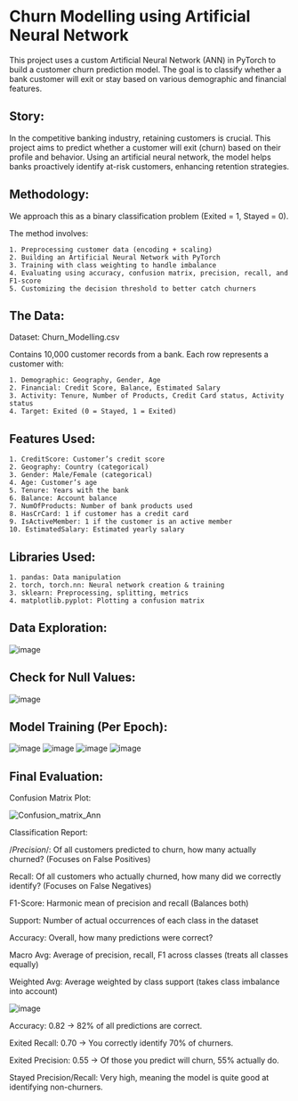 # Churn Modelling using Artificial Neural Network
This project uses a custom Artificial Neural Network (ANN) in PyTorch to build a customer churn prediction model. The goal is to classify whether a bank customer will exit or stay based on various demographic and financial features.

## Story:
In the competitive banking industry, retaining customers is crucial. This project aims to predict whether a customer will exit (churn) based on their profile and behavior. Using an artificial neural network, the model helps banks proactively identify at-risk customers, enhancing retention strategies.

## Methodology:
We approach this as a binary classification problem (Exited = 1, Stayed = 0).

The method involves:
    
    1. Preprocessing customer data (encoding + scaling)
    2. Building an Artificial Neural Network with PyTorch
    3. Training with class weighting to handle imbalance
    4. Evaluating using accuracy, confusion matrix, precision, recall, and F1-score
    5. Customizing the decision threshold to better catch churners

## The Data:
Dataset: Churn_Modelling.csv
  
  Contains 10,000 customer records from a bank.
  Each row represents a customer with:
    
    1. Demographic: Geography, Gender, Age
    2. Financial: Credit Score, Balance, Estimated Salary
    3. Activity: Tenure, Number of Products, Credit Card status, Activity status
    4. Target: Exited (0 = Stayed, 1 = Exited)

## Features Used:

    1. CreditScore:	Customer’s credit score
    2. Geography: Country (categorical)
    3. Gender: Male/Female (categorical)
    4. Age: Customer’s age
    5. Tenure: Years with the bank
    6. Balance: Account balance
    7. NumOfProducts: Number of bank products used
    8. HasCrCard: 1 if customer has a credit card
    9. IsActiveMember: 1 if the customer is an active member
    10. EstimatedSalary: Estimated yearly salary

## Libraries Used:

    1. pandas: Data manipulation
    2. torch, torch.nn: Neural network creation & training
    3. sklearn:	Preprocessing, splitting, metrics
    4. matplotlib.pyplot: Plotting a confusion matrix

## Data Exploration:

![image](https://github.com/user-attachments/assets/cb6165ca-0d9a-48a2-8b02-2530814b39a1)

## Check for Null Values:

![image](https://github.com/user-attachments/assets/e117e95b-57e1-45f9-91fd-8097dcd8f4a0)

## Model Training (Per Epoch):

![image](https://github.com/user-attachments/assets/2afd2eaf-843e-4b5d-9ffa-8416617ae6b0)
![image](https://github.com/user-attachments/assets/0276f03a-b6b1-45e8-a648-5668e2a55aae)
![image](https://github.com/user-attachments/assets/26c53089-f327-4fc1-9398-23fc84e2cacb)
![image](https://github.com/user-attachments/assets/780ca991-e1d5-4be7-8898-0996cc5b04c4)

## Final Evaluation:

Confusion Matrix Plot:

![Confusion_matrix_Ann](https://github.com/user-attachments/assets/533cc6be-bdc4-4686-92e0-bacfc25ae849)

Classification Report:

/*Precision*/: Of all customers predicted to churn, how many actually churned? (Focuses on False Positives)

Recall: Of all customers who actually churned, how many did we correctly identify? (Focuses on False Negatives)

F1-Score: Harmonic mean of precision and recall (Balances both)

Support: Number of actual occurrences of each class in the dataset

Accuracy: Overall, how many predictions were correct?

Macro Avg: Average of precision, recall, F1 across classes (treats all classes equally)

Weighted Avg: Average weighted by class support (takes class imbalance into account)

![image](https://github.com/user-attachments/assets/7f1e7e62-4408-4bb7-a834-70c7451f3ccb)

Accuracy: 0.82 → 82% of all predictions are correct.

Exited Recall: 0.70 → You correctly identify 70% of churners.

Exited Precision: 0.55 → Of those you predict will churn, 55% actually do.

Stayed Precision/Recall: Very high, meaning the model is quite good at identifying non-churners.


